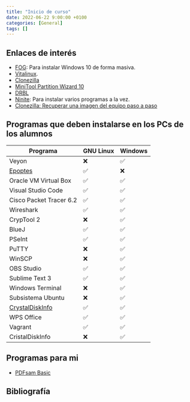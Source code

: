 ```yaml
---
title: "Inicio de curso"
date: 2022-06-22 9:00:00 +0100
categories: [General]
tags: []
---
```


## Enlaces de interés

- [FOG](https://www.bujarra.com/instalando-fog/): Para instalar Windows 10 de forma masiva.
- [Vitalinux](https://wiki.vitalinux.educa.aragon.es/index.php/P%C3%A1gina_principal).
- [Clonezilla](https://clonezilla.org/downloads.php)
- [MiniTool Partition Wizard 10](https://www.partitionwizard.com/what-is-new-in-v10.html)
- [DRBL](https://drbl.org/)
- [Ninite](https://ninite.com/): Para instalar varios programas a la vez.
- [Clonezilla: Recuperar una imagen del equipo paso a paso](http://somebooks.es/clonezilla-recuperar-una-imagen-del-equipo-paso-paso/)

## Programas que deben instalarse en los PCs de los alumnos

| Programa | GNU Linux | Windows |
|---|---|---|
| Veyon  | ❌ | ✅ |
| [Epoptes](https://epoptes.org/)  | ✅ | ❌ |
| Oracle VM Virtual Box | ✅ | ✅ |
| Visual Studio Code | ✅ | ✅ |
| Cisco Packet Tracer 6.2 | ✅ | ✅ |
| Wireshark | ✅ | ✅ |
| CrypTool 2 | ❌ | ✅ |
| BlueJ | ✅ | ✅ |
| PSeInt | ✅ | ✅ |
| PuTTY | ❌ | ✅ |
| WinSCP | ❌ | ✅ |
| OBS Studio | ✅ | ✅ |
| Sublime Text 3 | ✅ | ✅ |
| Windows Terminal | ❌ | ✅ |
| Subsistema Ubuntu | ❌ | ✅ |
| [CrystalDiskInfo](https://crystalmark.info/en/software/crystaldiskinfo/) | ✅ | ✅ |
| WPS Office | ✅ | ✅ |
| Vagrant | ✅ | ✅ |
| CristalDiskInfo | ❌ | ✅ |

## Programas para mi

- [PDFsam Basic](https://pdfsam.org/es/download-pdfsam-basic/)

## Bibliografía